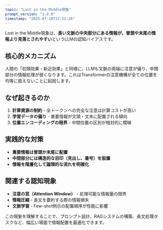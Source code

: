 ```yaml
---
topic: "Lost in the Middle現象"
prompt_version: "1.0.0"
timestamp: "2025-07-10T12:22:26"
---
```


Lost in the Middle現象は、**長い文脈の中央部分にある情報が、冒頭や末尾の情報より見落とされやすい**というLLMの認知バイアスです。

## 核心的メカニズム
人間の「初頭効果・新近効果」と同様に、LLMも文脈の両端に注意が偏り、中間部分の情報処理が弱くなります。これはTransformerの注意機構が全ての位置を均等に扱えないことに起因します。

## なぜ起きるのか
1. **計算資源の制約** - 全トークンへの完全な注意は計算コストが高い
2. **学習データの偏り** - 重要情報が文頭・文末に配置される傾向
3. **位置エンコーディングの限界** - 中間位置の区別が相対的に曖昧

## 実践的な対策
- **重要情報は冒頭か末尾に配置**
- **中間部分には構造的な目印（見出し、番号）を設置**
- **情報を階層化して論理的な流れを明確化**

## 関連する認知現象
- **注意の窓（Attention Window）** - 処理可能な情報量の限界
- **情報圧縮** - 長文を要約する際の情報損失
- **文脈学習** - Few-shot例示の配置順序が性能に影響

この現象を理解することで、プロンプト設計、RAGシステムの構築、長文処理タスクなど、幅広い場面で情報配置を最適化できます。
